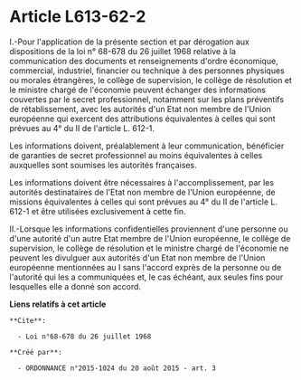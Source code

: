 # Article L613-62-2

I.-Pour l'application de la présente section et par dérogation aux dispositions de la loi n° 68-678 du 26 juillet 1968
relative à la communication des documents et renseignements d'ordre économique, commercial, industriel, financier ou
technique à des personnes physiques ou morales étrangères, le collège de supervision, le collège de résolution et le ministre
chargé de l'économie peuvent échanger des informations couvertes par le secret professionnel, notamment sur les plans
préventifs de rétablissement, avec les autorités d'un Etat non membre de l'Union européenne qui exercent des attributions
équivalentes à celles qui sont prévues au 4° du II de l'article L. 612-1. 

Les informations doivent, préalablement à leur communication, bénéficier de garanties de secret professionnel au moins
équivalentes à celles auxquelles sont soumises les autorités françaises. 

Les informations doivent être nécessaires à l'accomplissement, par les autorités destinataires de l'Etat non membre de
l'Union européenne, de missions équivalentes à celles qui sont prévues au 4° du II de l'article L. 612-1 et être utilisées
exclusivement à cette fin. 

II.-Lorsque les informations confidentielles proviennent d'une personne ou d'une autorité d'un autre Etat membre de l'Union
européenne, le collège de supervision, le collège de résolution et le ministre chargé de l'économie ne peuvent les divulguer
aux autorités d'un Etat non membre de l'Union européenne mentionnées au I sans l'accord exprès de la personne ou de
l'autorité qui les a communiquées et, le cas échéant, aux seules fins pour lesquelles elle a donné son accord.

**Liens relatifs à cet article**

	**Cite**:

	  - Loi n°68-678 du 26 juillet 1968

	**Créé par**:

	  - ORDONNANCE n°2015-1024 du 20 août 2015 - art. 3

